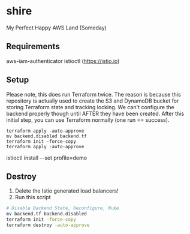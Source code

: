 # shire
My Perfect Happy AWS Land (Someday)

## Requirements
aws-iam-authenticator
istioctl (https://istio.io)

## Setup
Please note, this does run Terraform twice.  The reason is because this repository is actually used to create the S3 and DynamoDB bucket for storing Terraform state and tracking locking.  We can't configure the backend properly though until AFTER they have been created.  After this initial step, you can use Terraform normally (one run == success).
```
terraform apply -auto-approve
mv backend.disabled backend.tf
terraform init -force-copy
terraform apply -auto-approve
```

istioctl install --set profile=demo

## Destroy

1. Delete the Istio generated load balancers!
2. Run this script
```bash
# Disable Backend State, Reconfigure, Nuke
mv backend.tf backend.disabled
terraform init -force-copy
terraform destroy -auto-approve
```